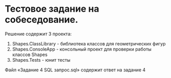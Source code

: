 # Тестовое задание на собеседование.
Решение содержит 3 проекта:
1. Shapes.ClassLibrary - библиотека классов для геометрических фигур
2. Shapes.ConsoleApp - консольный проект для проверки работы классов Shapes
3. Shapes.Tests - юнит тесты

Файл «Задание 4 SQL запрос.sql» содержит ответ на задание 4
